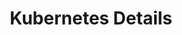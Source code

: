 ---
title: "Kubernetes Details"
description: "Explore the intricate details of Kubernetes, its architecture, components, and how it orchestrates containerized applications effectively."
themeColor: "#3C494F"
cardImage: "/images/learning-path/kubernetes-icon.svg"
weight: 3
---